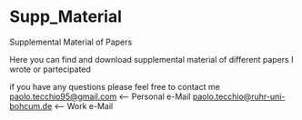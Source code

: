 # Supp_Material
Supplemental Material of Papers

Here you can find and download supplemental material of different papers I wrote or partecipated




if you have any questions please feel free to contact me 
paolo.tecchio95@gmail.com         <-- Personal e-Mail
paolo.tecchio@ruhr-uni-bohcum.de  <-- Work e-Mail
